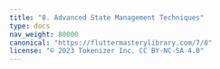 ```yaml
---
title: "8. Advanced State Management Techniques"
type: docs
nav_weight: 80000
canonical: "https://fluttermasterylibrary.com/7/8"
license: "© 2023 Tokenizer Inc. CC BY-NC-SA 4.0"
---
```

